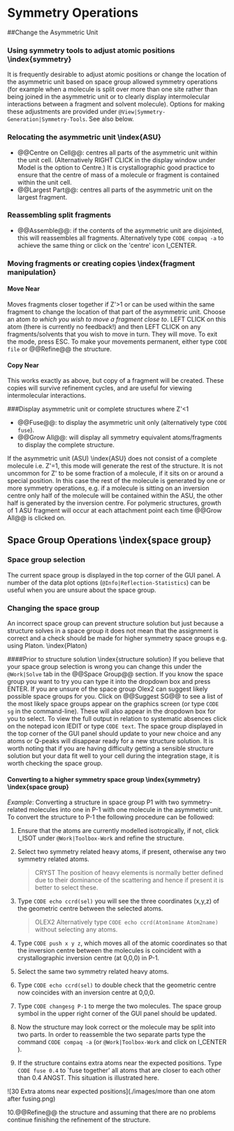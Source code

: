 # Symmetry Operations

##Change the Asymmetric Unit

### Using symmetry tools to adjust atomic positions \index{symmetry}
It is frequently desirable to adjust atomic positions or change the location of the asymmetric unit based on space group allowed symmetry operations (for example when a molecule is split over more than one site rather than being joined in the asymmetric unit or to clearly display intermolecular interactions between a fragment and solvent molecule). Options for making these adjustments are provided under `@View|Symmetry-Generation|Symmetry-Tools`. See also below.

### Relocating the asymmetric unit \index{ASU}
- @@Centre on Cell@@: centres all parts of the asymmetric unit within the unit cell. (Alternatively RIGHT CLICK in the display window under Model is the option to Centre.) It is crystallographic good practice to ensure that the centre of mass of a molecule or fragment is contained within the unit cell.
- @@Largest Part@@: centres all parts of the asymmetric unit on the largest fragment.

### Reassembling split fragments
- @@Assemble@@: if the contents of the asymmetric unit are disjointed, this will reassembles all fragments. Alternatively type `CODE compaq -a` to achieve the same thing or click on the 'centre' icon I_CENTER.

### Moving fragments or creating copies \index{fragment manipulation}

#### Move Near
Moves fragments closer together if Z'>1 or can be used within the same fragment to change the location of that part of the asymmetric unit. Choose an atom *to which you wish to move a fragment close to*. LEFT CLICK on this atom (there is currently no feedback!) and then LEFT CLICK on any fragments/solvents that you wish to move in turn. They will move. To exit the mode, press ESC. To make your movements permanent, either type `CODE file` or @@Refine@@ the structure.

#### Copy Near
This works exactly as above, but copy of a fragment will be created. These copies will survive refinement cycles, and are useful for viewing intermolecular interactions.

###Display asymmetric unit or complete structures where Z'<1

- @@Fuse@@: to display the asymmetric unit only (alternatively type `CODE fuse`).
- @@Grow All@@: will display all symmetry equivalent atoms/fragments to display the complete structure.

If the asymmetric unit (ASU) \index{ASU} does not consist of a complete molecule i.e. Z'=1, this mode will generate the rest of the structure. It is not uncommon for Z' to be some fraction of a molecule, if it sits on or around a special position. In this case the rest of the molecule is generated by one or more symmetry operations, e.g. if a molecule is sitting on an inversion centre only half of the molecule will be contained within the ASU, the other half is generated by the inversion centre. For polymeric structures, growth of 1 ASU fragment will occur at each attachment point each time @@Grow All@@ is clicked on.

## Space Group Operations \index{space group}

### Space group selection
The current space group is displayed in the top corner of the GUI panel.
A number of the data plot options (`@Info|Reflection-Statistics`) can be useful when you are unsure about the space group.

### Changing the space group
An incorrect space group can prevent structure solution but just because a structure solves in a space group it does not mean that the assignment is correct and a check should be made for higher symmetry space groups e.g. using Platon. \index{Platon}

####Prior to structure solution \index{structure solution}
If you believe that your space group selection is wrong you can change this under the `@Work|Solve` tab in the @@Space Group@@ section.
If you know the space group you want to try you can type it into the dropdown box and press ENTER.
If you are unsure of the space group Olex2 can suggest likely possible space groups for you. Click on @@Suggest SG@@ to see a list of the most likely space groups appear on the graphics screen (or type `CODE sg` in the command-line). These will also appear in the dropdown box for you to select.
To view the full output in relation to systematic absences click on the notepad icon IEDIT or type `CODE text`. The space group displayed in the top corner of the GUI panel should update to your new choice and any atoms or Q-peaks will disappear ready for a new structure solution. It is worth noting that if you are having difficulty getting a sensible structure solution but your data fit well to your cell during the integration stage, it is worth checking the space group.

#### Converting to a higher symmetry space group \index{symmetry} \index{space group}
*Example*: Converting a structure in space group P1 with two symmetry-related molecules into one in P-1 with one molecule in the asymmetric unit.
To convert the structure to P-1 the following procedure can be followed:

1. Ensure that the atoms are currently modelled isotropically, if not, click I_ISOT under `@Work|Toolbox-Work` and refine the structure.

2. Select two symmetry related heavy atoms, if present, otherwise any two symmetry related atoms.

    > CRYST The position of heavy elements is normally better defined due to their dominance of the scattering and hence if present it is better to select these.

3. Type `CODE echo ccrd(sel)` you will see the three coordinates (x,y,z) of the geometric centre between the selected atoms.

    > OLEX2 Alternatively type `CODE echo ccrd(Atom1name Atom2name)` without selecting any atoms.

4. Type `CODE push x y z`, which moves all of the atomic coordinates so that the inversion centre between the molecules is coincident with a crystallographic inversion centre (at 0,0,0) in P-1.

5. Select the same two symmetry related heavy atoms.

6. Type `CODE echo ccrd(sel)` to double check that the geometric centre now coincides with an inversion centre at 0,0,0.

7. Type `CODE changesg P-1` to merge the two molecules. The space group symbol in the upper right corner of the GUI panel should be updated.

8. Now the structure may look correct or the molecule may be split into two parts. In order to reassemble the two separate parts type the command `CODE compaq -a` (or `@Work|Toolbox-Work` and click on I_CENTER ).

9. If the structure contains extra atoms near the expected positions. Type `CODE fuse 0.4` to `fuse together' all atoms that are closer to each other than 0.4 ANGST. This situation is illustrated here.

![30 Extra atoms near expected positions](./images/more than one atom after fusing.png)

10.@@Refine@@ the structure and assuming that there are no problems continue finishing the refinement of the structure.
